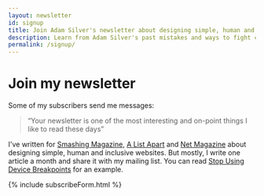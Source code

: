 ```yaml
---
layout: newsletter
id: signup
title: Join Adam Silver's newsletter about designing simple, human and inclusive digital services.
description: Learn from Adam Silver's past mistakes and ways to fight complexity that help users and yourself too.
permalink: /signup/
---
```


# Join my newsletter

Some of my subscribers send me messages:

> “Your newsletter is one of the most interesting and on-point things I like to read these days”

I've written for [Smashing Magazine](https://www.smashingmagazine.com/author/adamsilver/), [A List Apart](https://alistapart.com/author/adamsilver) and [Net Magazine](http://www.creativebloq.com/net-magazine) about designing simple, human and inclusive websites. But mostly, I write one article a month and share it with my mailing list. You can read [Stop Using Device Breakpoints](/articles/stop-using-device-breakpoints/) for an example.

{% include subscribeForm.html %}
